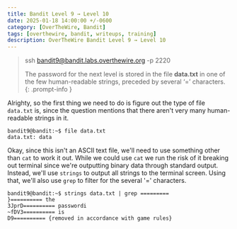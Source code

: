 ```yaml
---
title: Bandit Level 9 → Level 10
date: 2025-01-18 14:00:00 +/-0600
category: [OverTheWire, Bandit]
tags: [overthewire, bandit, writeups, training]
description: OverTheWire Bandit Level 9 → Level 10
---
```


> ssh bandit9@bandit.labs.overthewire.org -p 2220
>  
>  The password for the next level is stored in the file **data.txt** in one of the few human-readable strings, preceded by several ‘=’ characters.
{: .prompt-info }

Alrighty, so the first thing we need to do is figure out the type of file `data.txt` is, since the question mentions that there aren't very many human-readable strings in it.

```terminal
bandit9@bandit:~$ file data.txt 
data.txt: data
```

Okay, since this isn't an ASCII text file, we'll need to use something other than `cat` to work it out. While we could use `cat` we run the risk of it breaking out terminal since we're outputting binary data through standard output. Instead, we'll use `strings` to output all strings to the terminal screen. Using that, we'll also use `grep` to filter for the several '=' characters.

```terminal
bandit9@bandit:~$ strings data.txt | grep =========
}========== the
3JprD========== passwordi
~fDV3========== is
D9========== {removed in accordance with game rules}
```
